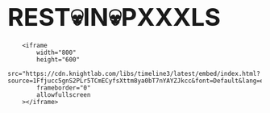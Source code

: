 
# <big><big><big>REST💀IN💀PXXXLS</big></big></big>





        <iframe
            width="800"
            height="600"
            src="https://cdn.knightlab.com/libs/timeline3/latest/embed/index.html?source=1Ffjucc5gnS2PLr5TCmECyfsXttm8ya0bT7nYAYZJkcc&font=Default&lang=en&initial_zoom=30"
            frameborder="0"
            allowfullscreen
        ></iframe>
        


